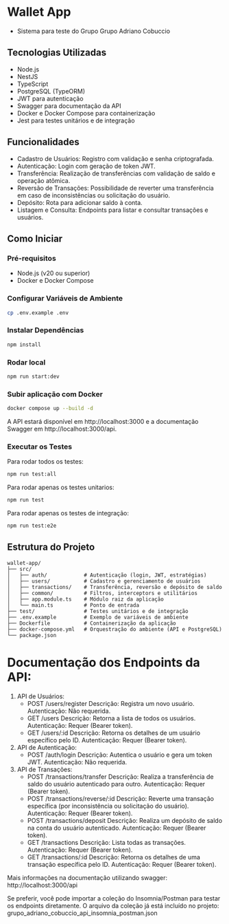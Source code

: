 # Wallet App

- Sistema para teste do Grupo Grupo Adriano Cobuccio

## Tecnologias Utilizadas
- Node.js
- NestJS
- TypeScript
- PostgreSQL (TypeORM)
- JWT para autenticação
- Swagger para documentação da API
- Docker e Docker Compose para containerização
- Jest para testes unitários e de integração

## Funcionalidades
- Cadastro de Usuários: Registro com validação e senha criptografada.
- Autenticação: Login com geração de token JWT.
- Transferência: Realização de transferências com validação de saldo e operação atômica.
- Reversão de Transações: Possibilidade de reverter uma transferência em caso de inconsistências ou solicitação do usuário.
- Depósito: Rota para adicionar saldo à conta.
- Listagem e Consulta: Endpoints para listar e consultar transações e usuários.

## Como Iniciar
### Pré-requisitos
- Node.js (v20 ou superior)
- Docker e Docker Compose

### Configurar Variáveis de Ambiente

```bash
cp .env.example .env
```

### Instalar Dependências

```bash
npm install
```

### Rodar local
```bash
npm run start:dev
```

### Subir aplicação com Docker

```bash
docker compose up --build -d
```

A API estará disponível em http://localhost:3000 e a documentação Swagger em http://localhost:3000/api.

### Executar os Testes
Para rodar todos os testes:
```bash
npm run test:all
```

Para rodar apenas os testes unitarios:

```bash
npm run test
```

Para rodar apenas os testes de integração:

```bash
npm run test:e2e
```

## Estrutura do Projeto
```
wallet-app/
├── src/
│   ├── auth/            # Autenticação (login, JWT, estratégias)
│   ├── users/           # Cadastro e gerenciamento de usuários
│   ├── transactions/    # Transferência, reversão e depósito de saldo
│   ├── common/          # Filtros, interceptors e utilitários
│   ├── app.module.ts    # Módulo raiz da aplicação
│   └── main.ts          # Ponto de entrada
├── test/                # Testes unitários e de integração
├── .env.example         # Exemplo de variáveis de ambiente
├── Dockerfile           # Containerização da aplicação
├── docker-compose.yml   # Orquestração do ambiente (API e PostgreSQL)
└── package.json
```

# Documentação dos Endpoints da API:

1. API de Usuários:
   - POST /users/register
        Descrição: Registra um novo usuário.
        Autenticação: Não requerida.
   - GET /users
        Descrição: Retorna a lista de todos os usuários.
        Autenticação: Requer (Bearer token).
   - GET /users/:id
        Descrição: Retorna os detalhes de um usuário específico pelo ID.
        Autenticação: Requer (Bearer token).
2. API de Autenticação:
   - POST /auth/login
        Descrição: Autentica o usuário e gera um token JWT.
        Autenticação: Não requerida.
3. API de Transações:
   - POST /transactions/transfer
        Descrição: Realiza a transferência de saldo do usuário autenticado para outro.
        Autenticação: Requer (Bearer token).
   - POST /transactions/reverse/:id
        Descrição: Reverte uma transação específica (por inconsistência ou solicitação do usuário).
        Autenticação: Requer (Bearer token).
   - POST /transactions/deposit
        Descrição: Realiza um depósito de saldo na conta do usuário autenticado.
        Autenticação: Requer (Bearer token).
   - GET /transactions
        Descrição: Lista todas as transações.
        Autenticação: Requer (Bearer token).
   - GET /transactions/:id
        Descrição: Retorna os detalhes de uma transação específica pelo ID.
        Autenticação: Requer (Bearer token).

Mais informações na documentação utilizando swagger: http://localhost:3000/api

Se preferir, você pode importar a coleção do Insomnia/Postman para testar os endpoints diretamente.
O arquivo da coleção já está incluído no projeto: grupo_adriano_cobuccio_api_insomnia_postman.json